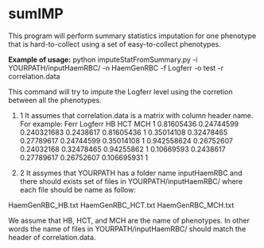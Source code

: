# sumIMP

This program will perform summary statistics imputation for one phenotype
that is hard-to-collect using a set of easy-to-collect phenotypes.

**Example of usage:**
  python imputeStatFromSummary.py -i YOURPATH/inputHaemRBC/ -n HaemGenRBC -f Logferr -o test -r correlation.data
  
  This command will try to impute the Logferr level using the corretion between all the phenotypes.
  1. 1 It assumes that correlation.data is a matrix with column header name. For example:
  Ferr	Logferr	HB	HCT	MCH
  1	0.81605436	0.24744599	0.240321683	0.2438617
  0.81605436	1	0.35014108	0.32478465	0.27789617
  0.24744599	0.35014108	1	0.942558624	0.26752607
  0.24032168	0.32478465	0.94255862	1	0.10669593
  0.2438617	0.27789617	0.26752607	0.106695931	1
  
  
  1. 2 It assymes that YOURPATH has a folder name inputHaemRBC and there should exists set of
  files in YOURPATH/inputHaemRBC/ where each file should be name as follow:
  
  HaemGenRBC_HB.txt
  HaemGenRBC_HCT.txt
  HaemGenRBC_MCH.txt
  
  We assume that HB, HCT, and MCH are the name of phenotypes. In other words the name of files in
  YOURPATH/inputHaemRBC/ should match the header of correlation.data.
  
